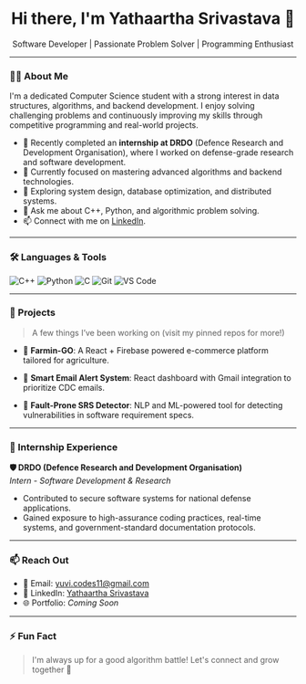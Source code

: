 <h1 align="center">Hi there, I'm Yathaartha Srivastava 👋</h1>

<p align="center">
  Software Developer | Passionate Problem Solver | Programming Enthusiast
</p>

---

### 👨‍💻 About Me

I'm a dedicated Computer Science student with a strong interest in data structures, algorithms, and backend development. I enjoy solving challenging problems and continuously improving my skills through competitive programming and real-world projects.

- 🧪 Recently completed an **internship at DRDO** (Defence Research and Development Organisation), where I worked on defense-grade research and software development.
- 🔭 Currently focused on mastering advanced algorithms and backend technologies.
- 🌱 Exploring system design, database optimization, and distributed systems.
- 💬 Ask me about C++, Python, and algorithmic problem solving.
- 📫 Connect with me on [LinkedIn](https://www.linkedin.com/in/yathaartha-srivastava-063758258/).

---

### 🛠️ Languages & Tools

![C++](https://img.shields.io/badge/C++-00599C?style=flat&logo=cplusplus&logoColor=white)
![Python](https://img.shields.io/badge/Python-3776AB?style=flat&logo=python&logoColor=white)
![C](https://img.shields.io/badge/C-000000?style=flat&logo=c&logoColor=white)
![Git](https://img.shields.io/badge/Git-F05032?style=flat&logo=git&logoColor=white)
![VS Code](https://img.shields.io/badge/VS%20Code-007ACC?style=flat&logo=visual-studio-code&logoColor=white)

---

### 📂 Projects

> A few things I’ve been working on (visit my pinned repos for more!)

- 🚜 **Farmin-GO**: A React + Firebase powered e-commerce platform tailored for agriculture.

- 📧 **Smart Email Alert System**: React dashboard with Gmail integration to prioritize CDC emails.
  
- 🧠 **Fault-Prone SRS Detector**: NLP and ML-powered tool for detecting vulnerabilities in software requirement specs.

---

### 💼 Internship Experience

**🛡️ DRDO (Defence Research and Development Organisation)**  
_Intern - Software Development & Research_  
- Contributed to secure software systems for national defense applications.
- Gained exposure to high-assurance coding practices, real-time systems, and government-standard documentation protocols.

---

### 📫 Reach Out

- 📧 Email: yuvi.codes11@gmail.com  
- 💼 LinkedIn: [Yathaartha Srivastava](https://www.linkedin.com/in/yathaartha-srivastava-063758258/)  
- 🌐 Portfolio: *Coming Soon*

---

### ⚡ Fun Fact

> I'm always up for a good algorithm battle! Let's connect and grow together 🚀
